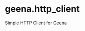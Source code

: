 geena.http_client
=================

Simple HTTP Client for [Geena](https://github.com/rhinostone/geena)
